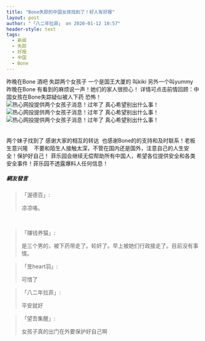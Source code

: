 ```yaml
---
title: "Bone失踪的中国女孩找到了！好人有好报"
layout: post
author: "「八二年拉菲」 on 2020-01-12 10:57"
header-style: text
tags:
  - 新闻
  - 失踪
  - 好报
  - 中国
  - Bone
---
```


昨晚在Bone 酒吧 失踪两个女孩子 一个是国王大厦的 叫kiki 另外一个叫yummy&nbsp; 昨晚在Bone 有看到的麻烦说一声！她们的家人很担心！
详情可点击前情回顾：中国女孩在Bone失踪疑似被人下药 恐怖！
<img src="http://images.feileyuan.com/images/ueditor/202001121057000012.jpg" title="热心网投提供两个女孩子消息！过年了 真心希望别出什么事！" alt="热心网投提供两个女孩子消息！过年了 真心希望别出什么事！"><img src="http://images.feileyuan.com/images/ueditor/202001121057000015.jpg" title="热心网投提供两个女孩子消息！过年了 真心希望别出什么事！" alt="热心网投提供两个女孩子消息！过年了 真心希望别出什么事！">
<br>
<img src="http://images.feileyuan.com/images/ueditor/202001121100000037.jpg" title="热心网投提供两个女孩子消息！过年了 真心希望别出什么事！" alt="热心网投提供两个女孩子消息！过年了 真心希望别出什么事！">
<br>
<br>
<br>
两个妹子找到了 感谢大家的相互的转达&nbsp; 也感谢Bone的的支持和及时联系！老板生意兴隆&nbsp; &nbsp;
不要和陌生人接触太深，不管在国内还是国外，注意自己的人生安全！保护好自己！
菲乐园会继续无偿帮助所有中国人，希望各位提供安全和各类安全事件！菲乐园不透露爆料人任何信息！
<br>

##### 網友發言 
> 「渥德百」:
> <p>凉凉咯。</p>
<br>

> 「赚钱养猫」:
> <p>是三个男的，被下药带走了。轮奸了。早上被她们行政接走了。目前没有事情。</p>

> 「昱heart羽」:
> <p>可惜了&nbsp;</p>

> 「八二年拉菲」:
> <p>平安就好</p>

> 「望吾集醒」:
> <p>女孩子真的出门在外要保护好自己啊</p>


